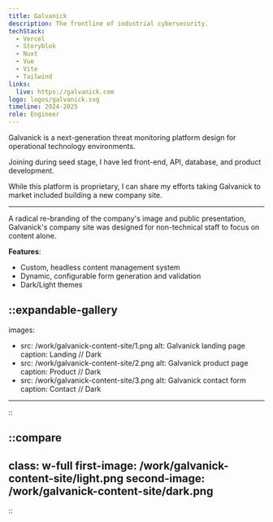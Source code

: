 ```yaml
---
title: Galvanick
description: The frontline of industrial cybersecurity.
techStack:
  - Vercel
  - Storyblok
  - Nuxt
  - Vue
  - Vite
  - Tailwind
links:
  live: https://galvanick.com
logo: logos/galvanick.svg
timeline: 2024-2025
role: Engineer
---
```


Galvanick is a next-generation threat monitoring platform design for operational technology environments.

Joining during seed stage, I have led front-end, API, database, and product development. 

While this platform is proprietary, I can share my efforts taking Galvanick to market included building a new company 
site. 

------------

A radical re-branding of the company's image and public presentation, 
Galvanick's company site was designed for non-technical staff to focus on content alone.

**Features**:

- Custom, headless content management system
- Dynamic, configurable form generation and validation
- Dark/Light themes

::expandable-gallery
---
images:
  - src: /work/galvanick-content-site/1.png
    alt: Galvanick landing page
    caption: Landing // Dark
  - src: /work/galvanick-content-site/2.png
    alt: Galvanick product page
    caption: Product // Dark
  - src: /work/galvanick-content-site/3.png
    alt: Galvanick contact form
    caption: Contact // Dark
---
::

::compare
---
class: w-full
first-image: /work/galvanick-content-site/light.png
second-image: /work/galvanick-content-site/dark.png
---
::
